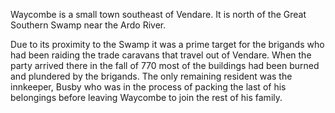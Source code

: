 Waycombe is a small town southeast of Vendare. It is north of the Great Southern Swamp near the Ardo River. 

Due to its proximity to the Swamp it was a prime target for the brigands who had been raiding the trade caravans that travel out of Vendare. When the party arrived there in the fall of 770 most of the buildings had been burned and plundered by the brigands. The only remaining resident was the innkeeper, Busby who was in the process of packing the last of his belongings before leaving Waycombe to join the rest of his family.